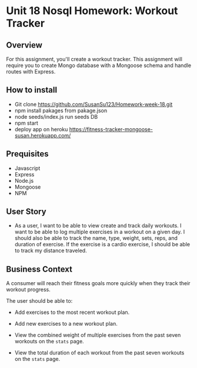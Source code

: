 # Unit 18 Nosql Homework: Workout Tracker

## Overview

For this assignment, you'll create a workout tracker. This assignment will require you to create Mongo database with a Mongoose schema and handle routes with Express.


## How to install

* Git clone https://github.com/SusanSu123/Homework-week-18.git
* npm install pakages from pakage.json
* node seeds/index.js run seeds DB
* npm start
* deploy app on heroku https://fitness-tracker-mongoose-susan.herokuapp.com/


## Prequisites

*  Javascript
*  Express
*  Node.js
*  Mongoose
*  NPM



## User Story

* As a user, I want to be able to view create and track daily workouts. I want to be able to log multiple exercises in a workout on a given day. I should also be able to track the name, type, weight, sets, reps, and duration of exercise. If the exercise is a cardio exercise, I should be able to track my distance traveled.

## Business Context

A consumer will reach their fitness goals more quickly when they track their workout progress.

The user should be able to:

  * Add exercises to the most recent workout plan.

  * Add new exercises to a new workout plan.

  * View the combined weight of multiple exercises from the past seven workouts on the `stats` page.

  * View the total duration of each workout from the past seven workouts on the `stats` page.

